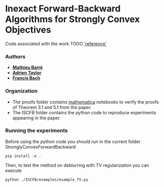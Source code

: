 # Inexact Forward-Backward Algorithms for Strongly Convex Objectives

Code associated with the work TODO ['reference'](https://arxiv.org/)

### Authors

- [**Mathieu Barré**](https://mathbarre.github.io/)
- [**Adrien Taylor**](https://www.di.ens.fr/~ataylor/)
- [**Francis Bach**](https://www.di.ens.fr/~fbach/)

### Organization

- The proofs folder contains [mathematica](https://www.wolfram.com/mathematica/) notebooks to verify the proofs of Theorem 3.1 and 5.1 from the paper.
- The ISCFB folder contains the python code to reproduce experiments appearing in the paper.

### Running the experiments

Before using the python code you should run in the current folder StronglyConvexForwardBackward

```console
pip install -e .
```

Then, to test the method on deblurring with TV regularization you can execute

```console
python ./ISCFB/examples/example_TV.py
```
